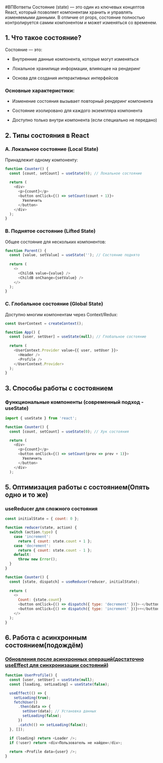 #ВПВответы 
Состояние (state) — это один из ключевых концептов React, который позволяет компонентам хранить и управлять изменяемыми данными. В отличие от props, состояние полностью контролируется самим компонентом и может изменяться со временем.

## **1. Что такое состояние?**

Состояние — это:

- Внутренние данные компонента, которые могут изменяться
    
- Локальное хранилище информации, влияющее на рендеринг
    
- Основа для создания интерактивных интерфейсов
    

### **Основные характеристики:**

- Изменение состояния вызывает повторный рендеринг компонента
    
- Состояние изолировано для каждого экземпляра компонента
    
- Доступно только внутри компонента (если специально не передано)
  
  
## **2. Типы состояния в React**

### **A. Локальное состояние (Local State)**

Принадлежит одному компоненту:
```js
function Counter() {
  const [count, setCount] = useState(0); // Локальное состояние
  
  return (
    <div>
      <p>{count}</p>
      <button onClick={() => setCount(count + 1)}>
        Увеличить
      </button>
    </div>
  );
}
```

### **B. Поднятое состояние (Lifted State)**

Общее состояние для нескольких компонентов:

```js
function Parent() {
  const [value, setValue] = useState(''); // Состояние поднято
  
  return (
    <>
      <ChildA value={value} />
      <ChildB onChange={setValue} />
    </>
  );
}
```

### **C. Глобальное состояние (Global State)**

Доступно многим компонентам через Context/Redux:

```js
const UserContext = createContext();

function App() {
  const [user, setUser] = useState(null); // Глобальное состояние
  
  return (
    <UserContext.Provider value={{ user, setUser }}>
      <Header />
      <Profile />
    </UserContext.Provider>
  );
}
```

## **3. Способы работы с состоянием**

### **Функциональные компоненты (современный подход - useState)**

```js 
import { useState } from 'react';

function Counter() {
  const [count, setCount] = useState(0); // Хук состояния

  return (
    <div>
      <p>{count}</p>
      <button onClick={() => setCount(prev => prev + 1)}>
        Увеличить
      </button>
    </div>
  );
```
## **5. Оптимизация работы с состоянием(Опять одно и то же)**

### **useReducer для сложного состояния**

```js
const initialState = { count: 0 };

function reducer(state, action) {
  switch (action.type) {
    case 'increment':
      return { count: state.count + 1 };
    case 'decrement':
      return { count: state.count - 1 };
    default:
      throw new Error();
  }
}

function Counter() {
  const [state, dispatch] = useReducer(reducer, initialState);
  
  return (
    <>
      Count: {state.count}
      <button onClick={() => dispatch({ type: 'decrement' })}>-</button>
      <button onClick={() => dispatch({ type: 'increment' })}>+</button>
    </>
  );
}
```

## **6. Работа с асинхронным состоянием(подождём)**

### [Обновления после асинхронных операций(достаточно useEffect для синхронизации состояний)](https://react.dev/reference/react/useEffect)

```js
function UserProfile() {
  const [user, setUser] = useState(null);
  const [loading, setLoading] = useState(false);

  useEffect(() => {
    setLoading(true);
    fetchUser()
      .then(data => {
        setUser(data); // Установка данных
        setLoading(false);
      })
      .catch(() => setLoading(false));
  }, []);

  if (loading) return <Loader />;
  if (!user) return <div>Пользователь не найден</div>;
  
  return <Profile data={user} />;
}
```
